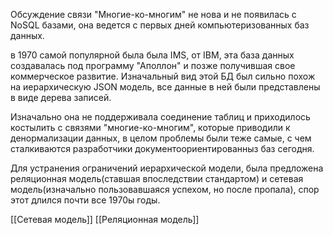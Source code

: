 Обсуждение связи "Многие-ко-многим" не нова и не появилась с NoSQL базами, она ведется с первых дней компьютеризованных баз данных.

в 1970 самой популярной была была IMS, от IBM, эта база данных создавалась под программу "Аполлон" и позже получившая свое коммерческое развитие. Изначальный вид этой БД был сильно похож на иерархическую JSON модель, все данные в ней были представлены в виде дерева записей. 

Изначально она не поддерживала соединение таблиц и приходилось костылить с связями "многие-ко-многим", которые приводили к денормализации данных, в целом проблемы были теже самые, с чем сталкиваются разработчики документоориентированныз баз сегодня.

Для устранения ограничений иерархической модели, была предложена реляционная модель(ставшая впоследствии стандартом) и сетевая модель(изначально пользовавшаяся успехом, но после пропала), спор этот длился почти все 1970ы годы. 

[[Сетевая модель]]
[[Реляционная модель]]